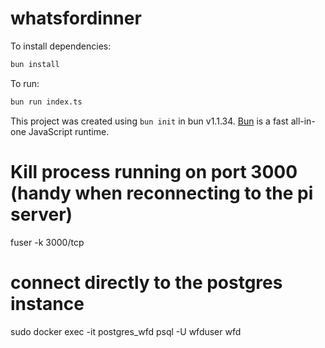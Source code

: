 # whatsfordinner

To install dependencies:

```bash
bun install
```

To run:

```bash
bun run index.ts
```

This project was created using `bun init` in bun v1.1.34. [Bun](https://bun.sh) is a fast all-in-one JavaScript runtime.


# Kill process running on port 3000 (handy when reconnecting to the pi server)
fuser -k 3000/tcp

# connect directly to the postgres instance
sudo docker exec -it postgres_wfd psql -U wfduser wfd
